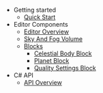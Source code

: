 - Getting started
    - [Quick Start](quickstart/quickstart.md)
- Editor Components
    - [Editor Overview](editor/overview.md)
    - [Sky And Fog Volume](editor/volume.md)
    - [Blocks](editor/blocks/blocks.md)
        - [Celestial Body Block](editor/blocks/celestial_body_block.md)
        - [Planet Block](editor/blocks/planet_block.md)
        - [Quality Settings Block](editor/blocks/quality_settings_block.md)
- C# API
    - [API Overview](api/overview.md)